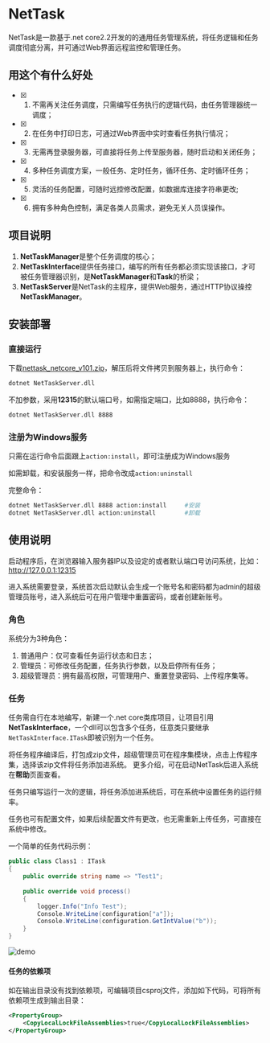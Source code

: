 # NetTask
NetTask是一款基于.net core2.2开发的的通用任务管理系统，将任务逻辑和任务调度彻底分离，并可通过Web界面远程监控和管理任务。

## 用这个有什么好处
- [x] 1. 不需再关注任务调度，只需编写任务执行的逻辑代码，由任务管理器统一调度；
- [x] 2. 在任务中打印日志，可通过Web界面中实时查看任务执行情况；
- [x] 3. 无需再登录服务器，可直接将任务上传至服务器，随时启动和关闭任务；
- [x] 4. 多种任务调度方案，一般任务、定时任务，循环任务、定时循环任务；
- [x] 5. 灵活的任务配置，可随时远控修改配置，如数据库连接字符串更改;
- [x] 6. 拥有多种角色控制，满足各类人员需求，避免无关人员误操作。

## 项目说明

1. **NetTaskManager**是整个任务调度的核心；
2. **NetTaskInterface**提供任务接口，编写的所有任务都必须实现该接口，才可被任务管理器识别，是**NetTaskManager**和**Task**的桥梁；
3. **NetTaskServer**是NetTask的主程序，提供Web服务，通过HTTP协议操控**NetTaskManager**。

## 安装部署

### 直接运行

下载[nettask_netcore_v101.zip](https://github.com/Mcdull0921/NetTask/releases/download/v1.0.1/nettask_netcore_v101.zip)，解压后将文件拷贝到服务器上，执行命令：

```bash
dotnet NetTaskServer.dll
```

不加参数，采用**12315**的默认端口号，如需指定端口，比如8888，执行命令：

```bash
dotnet NetTaskServer.dll 8888
```

### 注册为Windows服务

只需在运行命令后面跟上`action:install`，即可注册成为Windows服务

如需卸载，和安装服务一样，把命令改成`action:uninstall`

完整命令：

```bash
dotnet NetTaskServer.dll 8888 action:install     #安装
dotnet NetTaskServer.dll action:uninstall        #卸载
```

## 使用说明

启动程序后，在浏览器输入服务器IP以及设定的或者默认端口号访问系统，比如：http://127.0.0.1:12315

进入系统需要登录，系统首次启动默认会生成一个账号名和密码都为admin的超级管理员账号，进入系统后可在用户管理中重置密码，或者创建新账号。

### 角色

系统分为3种角色：

1. 普通用户：仅可查看任务运行状态和日志；
2. 管理员：可修改任务配置，任务执行参数，以及启停所有任务；
3. 超级管理员：拥有最高权限，可管理用户、重置登录密码、上传程序集等。

### 任务

任务需自行在本地编写，新建一个.net core类库项目，让项目引用**NetTaskInterface**，一个dll可以包含多个任务，任意类只要继承`NetTaskInterface.ITask`即被识别为一个任务。

将任务程序编译后，打包成zip文件，超级管理员可在程序集模块，点击上传程序集，选择该zip文件将任务添加进系统。
更多介绍，可在启动NetTask后进入系统在**帮助**页面查看。

任务只编写运行一次的逻辑，将任务添加进系统后，可在系统中设置任务的运行频率。

任务也可有配置文件，如果后续配置文件有更改，也无需重新上传任务，可直接在系统中修改。

一个简单的任务代码示例：

```C#
public class Class1 : ITask
{
    public override string name => "Test1";
                
    public override void process()
    {
        logger.Info("Info Test");
        Console.WriteLine(configuration["a"]);
        Console.WriteLine(configuration.GetIntValue("b"));
    }
}
```

![demo](https://github.com/Mcdull0921/NetTask/blob/master/demo.gif)

#### 任务的依赖项

如在输出目录没有找到依赖项，可编辑项目csproj文件，添加如下代码，可将所有依赖项生成到输出目录：

```xml
<PropertyGroup>
    <CopyLocalLockFileAssemblies>true</CopyLocalLockFileAssemblies>
</PropertyGroup>
```
